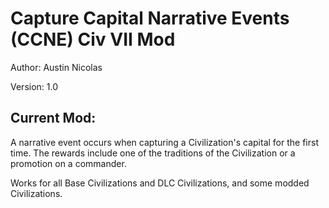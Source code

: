 # Capture Capital Narrative Events (CCNE) Civ VII Mod

Author: Austin Nicolas

Version: 1.0

## Current Mod:

A narrative event occurs when capturing a Civilization's capital for the first time. The rewards include one of the traditions of the Civilization or a promotion on a commander.

Works for all Base Civilizations and DLC Civilizations, and some modded Civilizations.